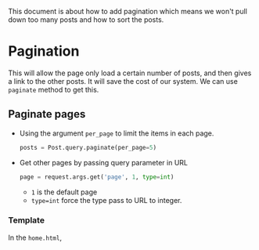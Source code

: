 This document is about how to add pagination which means we won't pull down too many posts and how to sort the posts.



# Pagination

This will allow the page only load a certain number of posts, and then gives a link to the other posts. It will save the cost of our system. We can use ```paginate``` method to get this.



## Paginate pages

* Using the argument ```per_page``` to limit the items in each page.

  ```python
  posts = Post.query.paginate(per_page=5)
  ```

* Get other pages by passing query parameter in URL

  ```python
  page = request.args.get('page', 1, type=int)
  ```

  * ```1``` is the default page
  * ```type=int``` force the type pass to URL to integer.



### Template

In the ```home.html```, 

